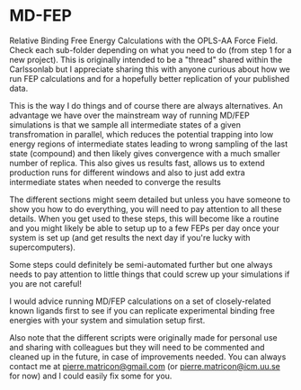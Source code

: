 # MD-FEP

Relative Binding Free Energy Calculations with the OPLS-AA Force Field. Check each sub-folder depending on what you need to do (from step 1 for a new project). This is originally intended to be a "thread" shared within the Carlssonlab but I appreciate sharing this with anyone curious about how we run FEP calculations and for a hopefully better replication of your published data.

This is the way I do things and of course there are always alternatives. An advantage we have over the mainstream way of running MD/FEP simulations is that we sample all intermediate states of a given transfromation in parallel, which reduces the potential trapping into low energy regions of intermediate states leading to wrong sampling of the last state (compound) and then likely gives convergence with a much smaller number of replica. This also gives us results fast, allows us to extend production runs for different windows and also to just add extra intermediate states when needed to converge the results

The different sections might seem detailed but unless you have someone to show you how to do everything, you will need to pay attention to all these details. When you get used to these steps, this will become like a routine and you might likely be able to setup up to a few FEPs per day once your system is set up (and get results the next day if you're lucky with supercomputers).

Some steps could definitely be semi-automated further but one always needs to pay attention to little things that could screw up your simulations if you are not careful!

I would advice running MD/FEP calculations on a set of closely-related known ligands first to see if you can replicate experimental binding free energies with your system and simulation setup first.

Also note that the different scripts were originally made for personal use and sharing with colleagues but they will need to be commented and cleaned up in the future, in case of improvements needed. You can always contact me at pierre.matricon@gmail.com (or pierre.matricon@icm.uu.se for now) and I could easily fix some for you.
